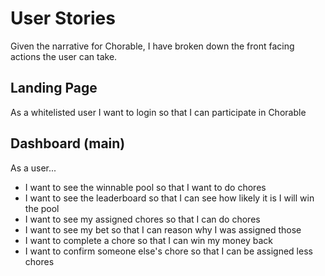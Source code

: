 # User Stories
Given the narrative for Chorable, I have broken down the front facing actions
the user can take. 

## Landing Page
As a whitelisted user
I want to login
so that I can participate in Chorable

## Dashboard (main)
As a user...
- I want to see the winnable pool 
    so that I want to do chores
- I want to see the leaderboard
    so that I can see how likely it is I will win the pool
- I want to see my assigned chores
    so that I can do chores
- I want to see my bet
    so that I can reason why I was assigned those 
- I want to complete a chore
    so that I can win my money back
- I want to confirm someone else's chore
    so that I can be assigned less chores

